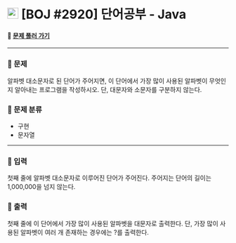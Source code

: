  # <img src="https://d2gd6pc034wcta.cloudfront.net/tier/1-a.svg" width="25" height="25"> [BOJ #2920]  단어공부 - Java 
#### :link: [문제 풀러 가기](https://www.acmicpc.net/problem/1157)

***
### :seedling: 문제
알파벳 대소문자로 된 단어가 주어지면, 이 단어에서 가장 많이 사용된 알파벳이 무엇인지 알아내는 프로그램을 작성하시오. 단, 대문자와 소문자를 구분하지 않는다.

### :seedling: 문제 분류
- 구현
- 문자열

***
### :seedling: 입력
첫째 줄에 알파벳 대소문자로 이루어진 단어가 주어진다. 주어지는 단어의 길이는 1,000,000을 넘지 않는다.

### :seedling: 출력
첫째 줄에 이 단어에서 가장 많이 사용된 알파벳을 대문자로 출력한다. 단, 가장 많이 사용된 알파벳이 여러 개 존재하는 경우에는 ?를 출력한다.
